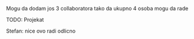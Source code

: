 Mogu da dodam jos 3 collaboratora tako da ukupno 4 osoba mogu da rade

TODO: Projekat

Stefan: nice ovo radi odlicno 
